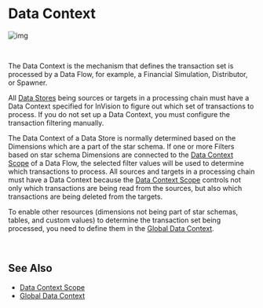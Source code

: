 
# Data Context

![img](https://profitbasedocs.blob.core.windows.net/images/Dcont.png)

<br/>



The Data Context is the mechanism that defines the transaction set is processed by a Data Flow, for example, a Financial Simulation, Distributor, or Spawner.

All [Data Stores](../datastores.md) being sources or targets in a processing chain must have a Data Context specified for InVision to figure out which set of transactions to process. If you do not set up a Data Context, you must configure the transaction filtering manually.

The Data Context of a Data Store is normally determined based on the Dimensions which are a part of the star schema. If one or more Filters based on star schema Dimensions are connected to the [Data Context Scope](datacontext/datacontextscope.md) of a Data Flow, the selected filter values will be used to determine which transactions to process. All sources and targets in a processing chain must have a Data Context because the [Data Context Scope](datacontext/datacontextscope.md) controls not only which transactions are being read from the sources, but also which transactions are being deleted from the targets.

To enable other resources (dimensions not being part of star schemas, tables, and custom values) to determine the transaction set being processed, you need to define them in the [Global Data Context](datacontext/globaldatacontext.md).

<br/>

## See Also

* [Data Context Scope](datacontext/datacontextscope.md)
* [Global Data Context](datacontext/globaldatacontext.md)